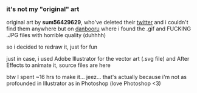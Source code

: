 ### it's not my "original" art 

original art by **sum56429629**, who've deleted their [twitter](https://web.archive.org/web/20230227050159/https://twitter.com/sum56429629) and i couldn't find them anywhere but on [danbooru](https://danbooru.donmai.us/posts/6108329?q=parent%3A6108329) where i found the .gif and FUCKING .JPG files with horrible quality (duhhhh)

so i decided to redraw it, just for fun 

just in case, i used Adobe Illustrator for the vector art (.svg file) and After Effects to animate it, source files are here

btw I spent ~16 hrs to make it... jeez... that's actually because i'm not as profounded in Illustrator as in Photoshop (love Photoshop <3)